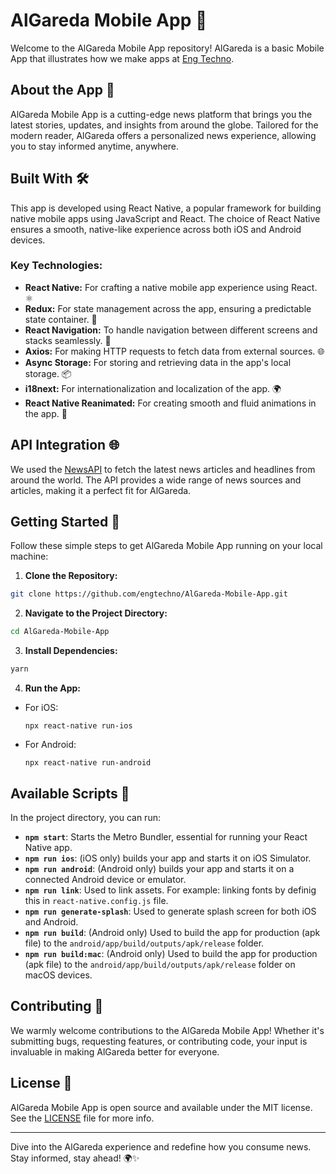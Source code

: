 # AlGareda Mobile App 🌟

Welcome to the AlGareda Mobile App repository! AlGareda is a basic Mobile App that illustrates how we make apps at [Eng Techno](https://engtechnos.com/).

## About the App 📱

AlGareda Mobile App is a cutting-edge news platform that brings you the latest stories, updates, and insights from around the globe. Tailored for the modern reader, AlGareda offers a personalized news experience, allowing you to stay informed anytime, anywhere.

## Built With 🛠️

This app is developed using React Native, a popular framework for building native mobile apps using JavaScript and React. The choice of React Native ensures a smooth, native-like experience across both iOS and Android devices.

### Key Technologies:

- **React Native:** For crafting a native mobile app experience using React. ⚛️
- **Redux:** For state management across the app, ensuring a predictable state container. 🔄
- **React Navigation:** To handle navigation between different screens and stacks seamlessly. 🚀
- **Axios:** For making HTTP requests to fetch data from external sources. 🌐
- **Async Storage:** For storing and retrieving data in the app's local storage. 📦
- **i18next:** For internationalization and localization of the app. 🌍
- **React Native Reanimated:** For creating smooth and fluid animations in the app. 🎨

## API Integration 🌐

We used the [NewsAPI](https://newsapi.org/) to fetch the latest news articles and headlines from around the world. The API provides a wide range of news sources and articles, making it a perfect fit for AlGareda.

## Getting Started 🚀

Follow these simple steps to get AlGareda Mobile App running on your local machine:

1. **Clone the Repository:**

```sh
git clone https://github.com/engtechno/AlGareda-Mobile-App.git
```

2. **Navigate to the Project Directory:**

```sh
cd AlGareda-Mobile-App
```

3. **Install Dependencies:**

```sh
yarn
```

4. **Run the App:**

- For iOS:
  ```
  npx react-native run-ios
  ```
- For Android:
  ```
  npx react-native run-android
  ```

## Available Scripts 📜

In the project directory, you can run:

- **`npm start`**: Starts the Metro Bundler, essential for running your React Native app.
- **`npm run ios`**: (iOS only) builds your app and starts it on iOS Simulator.
- **`npm run android`**: (Android only) builds your app and starts it on a connected Android device or emulator.
- **`npm run link`**: Used to link assets. For example: linking fonts by definig this in `react-native.config.js` file.
- **`npm run generate-splash`**: Used to generate splash screen for both iOS and Android.
- **`npm run build`**: (Android only) Used to build the app for production (apk file) to the `android/app/build/outputs/apk/release` folder.
- **`npm run build:mac`**: (Android only) Used to build the app for production (apk file) to the `android/app/build/outputs/apk/release` folder on macOS devices.

## Contributing 🤝

We warmly welcome contributions to the AlGareda Mobile App! Whether it's submitting bugs, requesting features, or contributing code, your input is invaluable in making AlGareda better for everyone.

## License 📄

AlGareda Mobile App is open source and available under the MIT license. See the [LICENSE](LICENSE) file for more info.

---

Dive into the AlGareda experience and redefine how you consume news. Stay informed, stay ahead! 🌍✨
